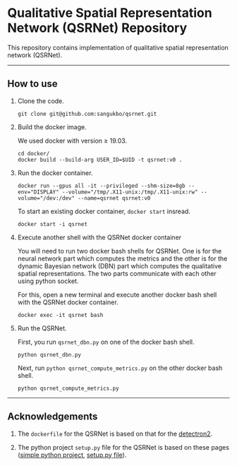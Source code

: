 # Qualitative Spatial Representation Network (QSRNet) Repository

This repository contains implementation of qualitative spatial representation network (QSRNet).

---------------

## How to use

1. Clone the code.

    ```
    git clone git@github.com:sangukbo/qsrnet.git
    ```

2. Build the docker image.

    We used docker with version ≥ 19.03.

    ```
    cd docker/
    docker build --build-arg USER_ID=$UID -t qsrnet:v0 .
    ```

3. Run the docker container.

    ```
    docker run --gpus all -it --privileged --shm-size=8gb --env="DISPLAY" --volume="/tmp/.X11-unix:/tmp/.X11-unix:rw" --volume="/dev:/dev" --name=qsrnet qsrnet:v0
    ```

    To start an existing docker container, ``docker start`` insread.

    ```
    docker start -i qsrnet
    ```

4. Execute another shell with the QSRNet docker container

    You will need to run two docker bash shells for QSRNet. One is for the neural network part which computes the metrics and the other is for the dynamic Bayesian network (DBN) part which computes the qualitative spatial representations. The two parts communicate with each other using python socket.

    For this, open a new terminal and execute another docker bash shell with the QSRNet docker container.

    ```
    docker exec -it qsrnet bash
    ```

5. Run the QSRNet.

    First, you run ``qsrnet_dbn.py`` on one of the docker bash shell.

    ```
    python qsrnet_dbn.py
    ```

    Next, run ``python qsrnet_compute_metrics.py`` on the other docker bash shell.

    ```
    python qsrnet_compute_metrics.py
    ```

---------------

## Acknowledgements

1. The ``dockerfile`` for the QSRNet is based on that for the [detectron2](https://github.com/facebookresearch/detectron2).

2. The python project ``setup.py`` file for the QSRNet is based on these pages ([simple python project](http://www.kennethreitz.org/essays/repository-structure-and-python), [setup.py file](https://github.com/kennethreitz/setup.py)).
